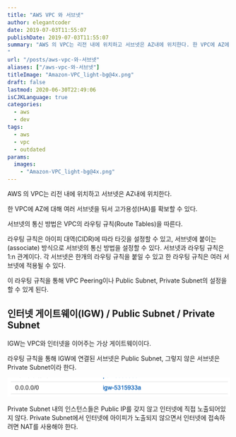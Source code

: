 ```yaml
---
title: "AWS VPC 와 서브넷"
author: elegantcoder
date: 2019-07-03T11:55:07
publishDate: 2019-07-03T11:55:07
summary: "AWS 의 VPC는 리전 내에 위치하고 서브넷은 AZ내에 위치한다. 한 VPC에 AZ에 대해 여러 서브넷을 둬서 고가용성(HA)를 확보할 수 있다. 서브넷의 통신 방법은 VPC의 라우팅 규칙(Route Tables)을 따른다. 라우팅 규칙은 아이피 대역(CIDR)에 따라 타깃을 설정할 수 있고, 서브넷에 붙이는(associate) 방식으로 서브넷의 통신 방법을 설정할 수 있다. 서브넷과 라우팅 규칙은 1:n 관계이다. 각 서브넷은 한개의 라우팅 [&hellip;]
"
url: "/posts/aws-vpc-와-서브넷"
aliases: ["/aws-vpc-와-서브넷"]
titleImage: "Amazon-VPC_light-bg@4x.png"
draft: false
lastmod: 2020-06-30T22:49:06
isCJKLanguage: true
categories:
  - aws
  - dev
tags:
  - aws
  - vpc
  - outdated
params:
  images:
    - "Amazon-VPC_light-bg@4x.png"
---
```

AWS 의 VPC는 리전 내에 위치하고 서브넷은 AZ내에 위치한다.

한 VPC에 AZ에 대해 여러 서브넷을 둬서 고가용성(HA)를 확보할 수 있다.

서브넷의 통신 방법은 VPC의 라우팅 규칙(Route Tables)을 따른다.

라우팅 규칙은 아이피 대역(CIDR)에 따라 타깃을 설정할 수 있고, 서브넷에 붙이는(associate) 방식으로 서브넷의 통신 방법을 설정할 수 있다. 서브넷과 라우팅 규칙은 1:n 관계이다. 각 서브넷은 한개의 라우팅 규칙을 붙일 수 있고 한 라우팅 규칙은 여러 서브넷에 적용될 수 있다.

이 라우팅 규칙을 통해 VPC Peering이나 Public Subnet, Private Subnet의 설정을 할 수 있게 된다.

인터넷 게이트웨이(IGW) / Public Subnet / Private Subnet
-----------------------------------------------

IGW는 VPC와 인터넷을 이어주는 가상 게이트웨이이다.

라우팅 규칙을 통해 IGW에 연결된 서브넷은 Public Subnet, 그렇지 않은 서브넷은 Private Subnet이라 한다.

![](Untitled-2.png)

Private Subnet 내의 인스턴스들은 Public IP를 갖지 않고 인터넷에 직접 노출되어있지 않다. Private Subnet에서 인터넷에 아이피가 노출되지 않으면서 인터넷에 접속하려면 NAT를 사용해야 한다.
